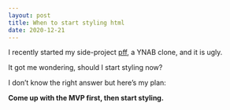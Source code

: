 ```yaml
---
layout: post
title: When to start styling html
date: 2020-12-21
---
```


I recently started my side-project [pff](https://github.com/leoanthonyc/pff), a YNAB clone, and it is ugly.

It got me wondering, should I start styling now?

I don’t know the right answer but here’s my plan:

**Come up with the MVP first, then start styling.**
